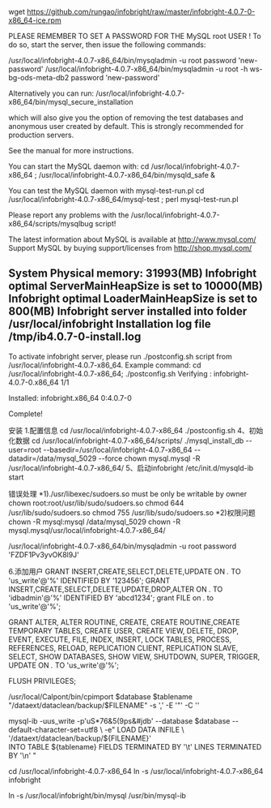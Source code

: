 wget https://github.com/rungao/infobright/raw/master/infobright-4.0.7-0-x86_64-ice.rpm

PLEASE REMEMBER TO SET A PASSWORD FOR THE MySQL root USER !
To do so, start the server, then issue the following commands:

/usr/local/infobright-4.0.7-x86_64/bin/mysqladmin -u root password 'new-password'
/usr/local/infobright-4.0.7-x86_64/bin/mysqladmin -u root -h ws-bg-ods-meta-db2 password 'new-password'

Alternatively you can run:
/usr/local/infobright-4.0.7-x86_64/bin/mysql_secure_installation

which will also give you the option of removing the test
databases and anonymous user created by default.  This is
strongly recommended for production servers.

See the manual for more instructions.

You can start the MySQL daemon with:
cd /usr/local/infobright-4.0.7-x86_64 ; /usr/local/infobright-4.0.7-x86_64/bin/mysqld_safe &

You can test the MySQL daemon with mysql-test-run.pl
cd /usr/local/infobright-4.0.7-x86_64/mysql-test ; perl mysql-test-run.pl

Please report any problems with the /usr/local/infobright-4.0.7-x86_64/scripts/mysqlbug script!

The latest information about MySQL is available at http://www.mysql.com/
Support MySQL by buying support/licenses from http://shop.mysql.com/

System Physical memory: 31993(MB)
Infobright optimal ServerMainHeapSize is set to 10000(MB)
Infobright optimal LoaderMainHeapSize is set to 800(MB)
Infobright server installed into folder /usr/local/infobright
Installation log file /tmp/ib4.0.7-0-install.log
--------------------------------------
To activate infobright server, please run ./postconfig.sh script from /usr/local/infobright-4.0.7-x86_64.
Example command: cd /usr/local/infobright-4.0.7-x86_64; ./postconfig.sh
  Verifying  : infobright-4.0.7-0.x86_64                                                                                                                                                                                                                                  1/1 

Installed:
  infobright.x86_64 0:4.0.7-0                                                                                                                                                                                                                                                 

Complete!



安装 
1.配置信息
cd /usr/local/infobright-4.0.7-x86_64
./postconfig.sh
4、初始化数据
cd /usr/local/infobright-4.0.7-x86_64/scripts/
./mysql_install_db --user=root --basedir=/usr/local/infobright-4.0.7-x86_64 --datadir=/data/mysql_5029 --force
chown mysql.mysql -R /usr/local/infobright-4.0.7-x86_64/
5、启动infobright
/etc/init.d/mysqld-ib start

错误处理
*1)./usr/libexec/sudoers.so must be only be writable by owner
chown root:root/usr/lib/sudo/sudoers.so
chmod 644 /usr/lib/sudo/sudoers.so
chmod 755 /usr/lib/sudo/sudoers.so
*2)权限问题
chown -R mysql:mysql /data/mysql_5029
chown -R mysql.mysql/usr/local/infobright-4.0.7-x86_64/

/usr/local/infobright-4.0.7-x86_64/bin/mysqladmin -u root password 'FZDF1Pv3yvOK8l9J'

6.添加用户
GRANT INSERT,CREATE,SELECT,DELETE,UPDATE ON *.* TO 'us_write'@'%' IDENTIFIED BY '123456';
GRANT INSERT,CREATE,SELECT,DELETE,UPDATE,DROP,ALTER ON *.* TO 'idbadmin'@'%' IDENTIFIED BY 'abcd1234';
grant FILE on *.* to 'us_write'@'%';

GRANT ALTER, ALTER ROUTINE, CREATE, CREATE ROUTINE,CREATE TEMPORARY TABLES, CREATE USER, CREATE VIEW, DELETE, DROP, EVENT, EXECUTE, FILE, INDEX, INSERT, LOCK TABLES, PROCESS, REFERENCES, RELOAD, REPLICATION CLIENT, REPLICATION SLAVE, SELECT, SHOW DATABASES, SHOW VIEW, SHUTDOWN, SUPER, TRIGGER, UPDATE ON *.* TO 'us_write'@'%'; 

FLUSH PRIVILEGES;




/usr/local/Calpont/bin/cpimport $database $tablename "/dataext/dataclean/backup/$FILENAME" -s ',' -E '"' -C '\'

mysql-ib -uus_write -p'uS*76&5(9ps&#jdb' --database $database --default-character-set=utf8 \
          -e"  LOAD DATA INFILE  \
         '/dataext/dataclean/backup/${FILENAME}' \
          INTO TABLE ${tablename} FIELDS TERMINATED BY '\t' LINES TERMINATED BY '\n' "

cd /usr/local/infobright-4.0.7-x86_64
ln -s /usr/local/infobright-4.0.7-x86_64 infobright

ln -s /usr/local/infobright/bin/mysql /usr/bin/mysql-ib
